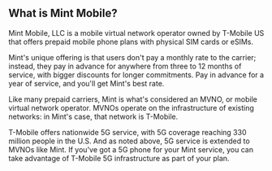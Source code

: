 ## What is Mint Mobile?
Mint Mobile, LLC is a mobile virtual network operator owned by T-Mobile US that offers prepaid mobile phone plans with physical SIM cards or eSIMs.

Mint's unique offering is that users don't pay a monthly rate to the carrier; instead, they pay in advance for anywhere from three to 12 months of service, with bigger discounts for longer commitments. Pay in advance for a year of service, and you'll get Mint's best rate.

Like many prepaid carriers, Mint is what's considered an MVNO, or mobile virtual network operator. MVNOs operate on the infrastructure of existing networks: in Mint's case, that network is T-Mobile. 

T-Mobile offers nationwide 5G service, with 5G coverage reaching 330 million people in the U.S. And as noted above, 5G service is extended to MVNOs like Mint. If you've got a 5G phone for your Mint service, you can take advantage of T-Mobile 5G infrastructure as part of your plan.